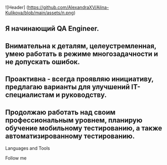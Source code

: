 ![Header] (https://github.com/AlexandraXV/Alina-Kulikova/blob/main/assets/п.png)

## Я начинающий QA Engineer.
## Внимательна к деталям, целеустремленная, умею работать в режиме многозадачности и не допускать ошибок.
## Проактивна - всегда проявляю инициативу, предлагаю варианты для улучшений IT-специалистам и руководству.
## Продолжаю работать над своим профессиональным уровнем, планирую обучение мобильному тестированию, а также автоматизированному тестированию.

Languages and Tools

Follow me